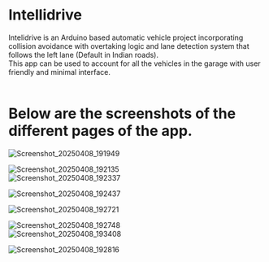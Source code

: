 # Intellidrive
Intelidrive is an Arduino based automatic vehicle project incorporating collision avoidance with overtaking logic and lane detection system that follows the left lane (Default in Indian roads).
<br>
This app can be used to account for all the vehicles in the garage with user friendly and minimal interface.
<br>
<br>
# Below are the screenshots of the different pages of the app.
![Screenshot_20250408_191949](https://github.com/user-attachments/assets/a76eed2b-830c-4c5a-847b-17ea4ae06308)
<br>

![Screenshot_20250408_192135](https://github.com/user-attachments/assets/cbda5a60-52d5-458f-bee2-8591382187c1)
<br>
![Screenshot_20250408_192337](https://github.com/user-attachments/assets/f94750f1-392f-434a-af22-a0db024f80af)

![Screenshot_20250408_192437](https://github.com/user-attachments/assets/f27a8486-dcb8-4652-9092-7c4a8b30a1b0)

![Screenshot_20250408_192721](https://github.com/user-attachments/assets/6d9c850b-6702-4505-9633-1e69fefcb343)

![Screenshot_20250408_192748](https://github.com/user-attachments/assets/dc598c26-1103-45f0-b054-719532821d30)
<br>
![Screenshot_20250408_193408](https://github.com/user-attachments/assets/f710a5a7-66b3-4834-b01b-1400b8b49e76)

![Screenshot_20250408_192816](https://github.com/user-attachments/assets/e2d8067f-74d0-4812-bd94-90a8e6fa8155)

